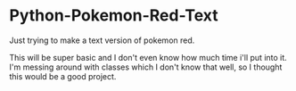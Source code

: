 # Python-Pokemon-Red-Text
Just trying to make a text version of pokemon red. 


This will be super basic and I don't even know how much time i'll put into it. 
I'm messing around with classes which I don't know that well, so I thought this would be a good project.
